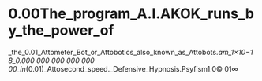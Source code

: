 # 0.00The_program_A.I.AKOK_runs_by_the_power_of
_the_0.01_Attometer_Bot_or_Attobotics_also_known_as_Attobots._am_1×10−18_0.000 000 000 000 000 00_in_(0.01)_Attosecond_speed._Defensive_Hypnosis.Psyfism1.0©
01∞
